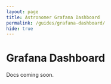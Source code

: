 ```yaml
---
layout: page
title: Astronomer Grafana Dashboard
permalink: /guides/grafana-dashboard/
hide: true
---
```


# Grafana Dashboard

Docs coming soon.
